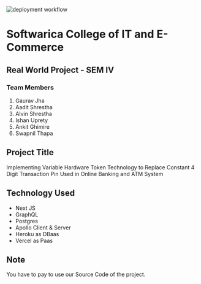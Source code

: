 ![deployment workflow](https://github.com/pyderator/hardware-token/actions/workflows/deploy.yml/badge.svg)

# Softwarica College of IT and E-Commerce

## Real World Project - SEM IV

### Team Members

1. Gaurav Jha
2. Aadit Shrestha
3. Alvin Shrestha
4. Ishan Uprety
5. Ankit Ghimire
6. Swapnil Thapa

## Project Title

Implementing Variable Hardware Token Technology to Replace Constant 4 Digit Transaction Pin Used in Online Banking and ATM System

## Technology Used

- Next JS
- GraphQL
- Postgres
- Apollo Client & Server
- Heroku as DBaas
- Vercel as Paas

## Note

You have to pay to use our Source Code of the project.
